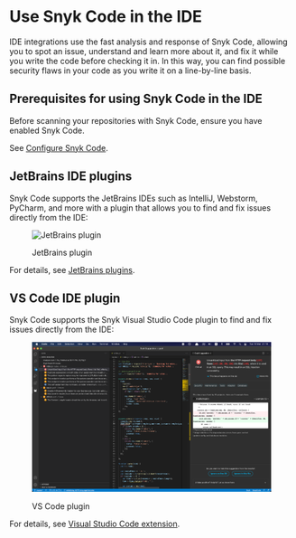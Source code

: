 # Use Snyk Code in the IDE

IDE integrations use the fast analysis and response of Snyk Code, allowing you to spot an issue, understand and learn more about it, and fix it while you write the code before checking it in. In this way, you can find possible security flaws in your code as you write it on a line-by-line basis.

## Prerequisites for using Snyk Code in the IDE

Before scanning your repositories with Snyk Code, ensure you have enabled Snyk Code.&#x20;

See [Configure Snyk Code](../../scan-with-snyk/snyk-code/configure-snyk-code.md).

## JetBrains IDE plugins

Snyk Code supports the JetBrains IDEs such as IntelliJ, Webstorm, PyCharm, and more with a plugin that allows you to find and fix issues directly from the IDE:

<figure><img src="../../.gitbook/assets/results-code.png" alt="JetBrains plugin"><figcaption><p>JetBrains plugin</p></figcaption></figure>

For details, see [JetBrains plugins](../../integrate-with-snyk/ide-tools/jetbrains-plugins/).

## VS Code IDE plugin

Snyk Code supports the Snyk Visual Studio Code plugin to find and fix issues directly from the IDE:

<figure><img src="../../.gitbook/assets/image3-2 (1) (1) (1) (1) (1) (1) (1) (1) (1) (1) (1) (1) (1) (1).png" alt="VS Code plugin"><figcaption><p>VS Code plugin</p></figcaption></figure>

For details, see [Visual Studio Code extension](../../integrate-with-snyk/ide-tools/visual-studio-code-extension/).
